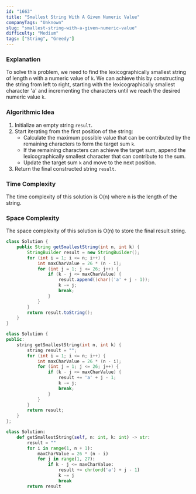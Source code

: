 ```yaml
---
id: "1663"
title: "Smallest String With A Given Numeric Value"
companyTags: "Unknown"
slug: "smallest-string-with-a-given-numeric-value"
difficulty: "Medium"
tags: ["String", "Greedy"]
---
```


### Explanation
To solve this problem, we need to find the lexicographically smallest string of length `n` with a numeric value of `k`. We can achieve this by constructing the string from left to right, starting with the lexicographically smallest character 'a' and incrementing the characters until we reach the desired numeric value `k`.

### Algorithmic Idea
1. Initialize an empty string `result`.
2. Start iterating from the first position of the string:
   - Calculate the maximum possible value that can be contributed by the remaining characters to form the target sum `k`.
   - If the remaining characters can achieve the target sum, append the lexicographically smallest character that can contribute to the sum.
   - Update the target sum `k` and move to the next position.
3. Return the final constructed string `result`.

### Time Complexity
The time complexity of this solution is O(n) where n is the length of the string.

### Space Complexity
The space complexity of this solution is O(n) to store the final result string.
```java
class Solution {
    public String getSmallestString(int n, int k) {
        StringBuilder result = new StringBuilder();
        for (int i = 1; i <= n; i++) {
            int maxCharValue = 26 * (n - i);
            for (int j = 1; j <= 26; j++) {
                if (k - j <= maxCharValue) {
                    result.append((char)('a' + j - 1));
                    k -= j;
                    break;
                }
            }
        }
        return result.toString();
    }
}
```

```cpp
class Solution {
public:
    string getSmallestString(int n, int k) {
        string result = "";
        for (int i = 1; i <= n; i++) {
            int maxCharValue = 26 * (n - i);
            for (int j = 1; j <= 26; j++) {
                if (k - j <= maxCharValue) {
                    result += 'a' + j - 1;
                    k -= j;
                    break;
                }
            }
        }
        return result;
    }
};
```

```python
class Solution:
    def getSmallestString(self, n: int, k: int) -> str:
        result = ""
        for i in range(1, n + 1):
            maxCharValue = 26 * (n - i)
            for j in range(1, 27):
                if k - j <= maxCharValue:
                    result += chr(ord('a') + j - 1)
                    k -= j
                    break
        return result
```